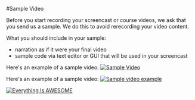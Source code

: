 #Sample Video

Before you start recording your screencast or course videos, we ask that you send us a sample. We do this to avoid rerecording your video content. 

What you should include in your sample:

- narration as if it were your final video
- sample code via text editor or GUI that will be used in your screencast 

Here's an example of a sample video:
[![Sample Video](Images/sample-video-poster)](https://digitalpigeon.com/shr/7TiGMKVBEeWORgbtG5M1VQ/N4ot3gzp3Y53Yx0s8yXFew?aid=Z39SkBMBEeSTKAYBQwrEJw)

Here's an example of a sample video:
[![Sample video example](Images/sample-video-poster)](Images/sitepoint-test.mp4)

[![Everything Is AWESOME](http://i.imgur.com/Ot5DWAW.png)](https://youtu.be/StTqXEQ2l-Y?t=35s "Everything Is AWESOME")